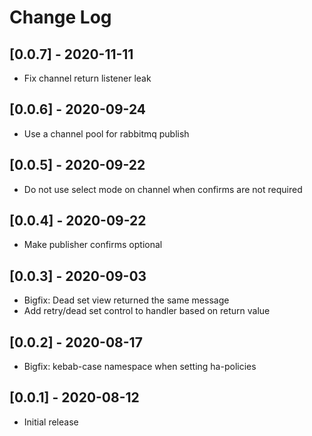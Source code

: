 # Change Log

## [0.0.7] - 2020-11-11
- Fix channel return listener leak

## [0.0.6] - 2020-09-24
- Use a channel pool for rabbitmq publish

## [0.0.5] - 2020-09-22
- Do not use select mode on channel when confirms are not required

## [0.0.4] - 2020-09-22
- Make publisher confirms optional

## [0.0.3] - 2020-09-03
- Bigfix: Dead set view returned the same message
- Add retry/dead set control to handler based on return value

## [0.0.2] - 2020-08-17
- Bigfix: kebab-case namespace when setting ha-policies


## [0.0.1] - 2020-08-12
- Initial release

